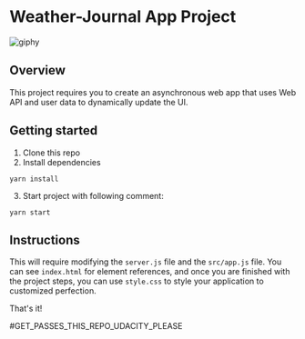 # Weather-Journal App Project

![giphy](https://user-images.githubusercontent.com/25971333/179565722-ac3337e3-fbcb-414e-ac7f-8de37c534bd6.gif)

## Overview

This project requires you to create an asynchronous web app that uses Web API and user data to dynamically update the UI.

## Getting started
1. Clone this repo
2. Install dependencies
```
yarn install
```
3. Start project with following comment:
```
yarn start
```

## Instructions

This will require modifying the `server.js` file and the `src/app.js` file. You can see `index.html` for element references, and once you are finished with the project steps, you can use `style.css` to style your application to customized perfection.

That's it!

#GET_PASSES_THIS_REPO_UDACITY_PLEASE
